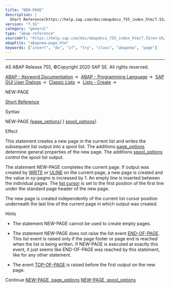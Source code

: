 ```yaml
---
title: "NEW-PAGE"
description: |
  Short Reference(https://help.sap.com/doc/abapdocu_755_index_htm/7.55/en-US/abapnew-page_shortref.htm) Syntax NEW-PAGE page_options(https://help.sap.com/doc/abapdocu_755_index_htm/7.55/en-US/abapnew-page_options.htm)  spool_options(https://help.sap.com/doc/abapdocu_755_index_htm/7
version: "7.55"
category: "general"
type: "abap-reference"
sourceUrl: "https://help.sap.com/doc/abapdocu_755_index_htm/7.55/en-US/abapnew-page.htm"
abapFile: "abapnew-page.htm"
keywords: ["insert", "do", "if", "try", "class", "abapnew", "page"]
---
```


* * *

AS ABAP Release 755, ©Copyright 2020 SAP SE. All rights reserved.

[ABAP - Keyword Documentation](https://help.sap.com/doc/abapdocu_755_index_htm/7.55/en-US/abenabap.htm) →  [ABAP - Programming Language](https://help.sap.com/doc/abapdocu_755_index_htm/7.55/en-US/abenabap_reference.htm) →  [SAP GUI User Dialogs](https://help.sap.com/doc/abapdocu_755_index_htm/7.55/en-US/abenabap_screens.htm) →  [Classic Lists](https://help.sap.com/doc/abapdocu_755_index_htm/7.55/en-US/abenabap_dynpro_list.htm) →  [Lists - Create](https://help.sap.com/doc/abapdocu_755_index_htm/7.55/en-US/abenabap_lists.htm) → 

NEW-PAGE

[Short Reference](https://help.sap.com/doc/abapdocu_755_index_htm/7.55/en-US/abapnew-page_shortref.htm)

Syntax

NEW-PAGE *\[*[page\_options](https://help.sap.com/doc/abapdocu_755_index_htm/7.55/en-US/abapnew-page_options.htm)*\]* *\[* [spool\_options](https://help.sap.com/doc/abapdocu_755_index_htm/7.55/en-US/abapnew-page_print.htm)*\]*.

Effect

This statement creates a new page in the current list and writes the subsequent list output into a spool list. The additions [page\_options](https://help.sap.com/doc/abapdocu_755_index_htm/7.55/en-US/abapnew-page_options.htm) determine general properties of the new page. The additions [spool\_options](https://help.sap.com/doc/abapdocu_755_index_htm/7.55/en-US/abapnew-page_print.htm) control the spool list output.

The statement NEW-PAGE completes the current page. If output was created by [WRITE](https://help.sap.com/doc/abapdocu_755_index_htm/7.55/en-US/abapwrite-.htm) or [ULINE](https://help.sap.com/doc/abapdocu_755_index_htm/7.55/en-US/abapuline.htm) on the current page, a new page is created and the value in sy-pagno is increased by 1. An empty line is inserted between the individual pages. The [list cursor](https://help.sap.com/doc/abapdocu_755_index_htm/7.55/en-US/abenlist_cursor_glosry.htm "Glossary Entry") is set to the first position of the first line under the standard page header of the new page.

The new page is created independently of the current list cursor position underneath the last line of the current page in which output was created.

Hints

-   The statement NEW-PAGE cannot be used to create empty pages.

-   The statement NEW-PAGE does not raise the list event [END-OF-PAGE](https://help.sap.com/doc/abapdocu_755_index_htm/7.55/en-US/abapend-of-page.htm). This list event is raised only if the page footer or page end is reached when the list is being written. If NEW-PAGE is executed at exactly this event, it just seems like END-OF-PAGE was reached by this statement, like for any other statement.

-   The event [TOP-OF-PAGE](https://help.sap.com/doc/abapdocu_755_index_htm/7.55/en-US/abaptop-of-page.htm) is raised before the first output on the new page.
    

Continue
[NEW-PAGE, page\_options](https://help.sap.com/doc/abapdocu_755_index_htm/7.55/en-US/abapnew-page_options.htm)
[NEW-PAGE, spool\_options](https://help.sap.com/doc/abapdocu_755_index_htm/7.55/en-US/abapnew-page_print.htm)
